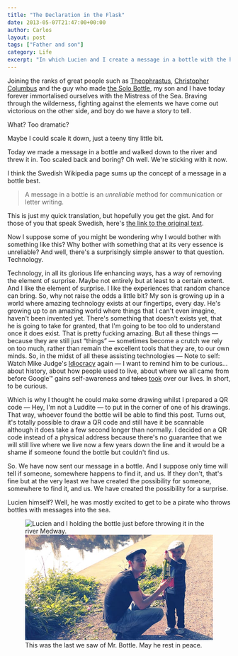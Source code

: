 ```yaml
---
title: "The Declaration in the Flask"
date: 2013-05-07T21:47:00+00:00
author: Carlos
layout: post
tags: ["Father and son"]
category: Life
excerpt: "In which Lucien and I create a message in a bottle with the hopes of someone finding it some day."
---
```

Joining the ranks of great people such as <a href="http://en.wikipedia.org/wiki/Theophrastus" >Theophrastus</a>, <a href="http://en.wikipedia.org/wiki/Christopher_Columbus" >Christopher Columbus</a> and the guy who made <a href="https://twitter.com/SoloSoftDrink" >the Solo Bottle</a>, my son and I have today forever immortalised ourselves with the Mistress of the Sea. Braving through the wilderness, fighting against the elements we have come out victorious on the other side, and boy do we have a story to tell.

What? Too dramatic?

Maybe I could scale it down, just a teeny tiny little bit.

Today we made a message in a bottle and walked down to the river and threw it in. Too scaled back and boring? Oh well. We're sticking with it now.

I think the Swedish Wikipedia page sums up the concept of a message in a bottle best.

> A message in a bottle is an _unreliable_ method for communication or letter writing.

This is just my quick translation, but hopefully you get the gist. And for those of you that speak Swedish, here's <a href="http://sv.wikipedia.org/wiki/Flaskpost" >the link to the original text</a>.

Now I suppose some of you might be wondering why I would bother with something like this? Why bother with something that at its very essence is unreliable? And well, there's a surprisingly simple answer to that question. Technology.

Technology, in all its glorious life enhancing ways, has a way of removing the element of surprise. Maybe not entirely but at least to a certain extent. And I like the element of surprise. I like the experiences that random chance can bring. So, why not raise the odds a little bit? My son is growing up in a world where amazing technology exists at our fingertips, every day. He's growing up to an amazing world where things that I can't even imagine, haven't been invented yet. There's something that doesn't exists yet, that he is going to take for granted, that I'm going to be too old to understand once it does exist. That is pretty fucking amazing. But all these things — because they are still just “things” — sometimes become a crutch we rely on too much, rather than remain the excellent tools that they are, to our own minds. So, in the midst of all these assisting technologies — Note to self: Watch Mike Judge's <a href="http://www.imdb.com/title/tt0387808/" >Idiocracy</a> again — I want to remind him to be curious… about history, about how people used to live, about where we all came from before Google™ gains self-awareness and <s>takes</s> <u>took</u> over our lives. In short, to be curious.

Which is why I thought he could make some drawing whilst I prepared a QR code — Hey, I'm not a Luddite — to put in the corner of one of his drawings. That way, whoever found the bottle will be able to find this post. Turns out, it's totally possible to draw a QR code and still have it be scannable although it does take a few second longer than normally. I decided on a QR code instead of a physical address because there's no guarantee that we will still live where we live now a few years down the line and it would be a shame if someone found the bottle but couldn't find us.

So. We have now sent our message in a bottle. And I suppose only time will tell if someone, somewhere happens to find it, and us. If they don't, that's fine but at the very least we have created the possibility for someone, somewhere to find it, and us. We have created the possibility for a surprise.

Lucien himself? Well, he was mostly excited to get to be a pirate who throws bottles with messages into the sea.

<figure>
    <img class="js-lazy-load" data-original="/assets/posts/2013/05/2.jpg" alt="Lucien and I holding the bottle just before throwing it in the river Medway.">
  <noscript>
    <img src="/assets/posts/2013/05/2.jpg" alt="Lucien and I holding the bottle just before throwing it in the river Medway.">
  </noscript>
  <figcaption>This was the last we saw of Mr. Bottle. May he rest in peace.</figcaption>
</figure>